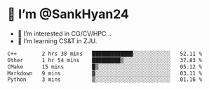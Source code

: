 # 👋 I’m @SankHyan24

- 👀 I’m interested in CG/CV/HPC...
- 🌱 I’m learning CS&T in ZJU.

<!---
SankHyan24/SankHyan24 is a ✨ special ✨ repository because its `README.md` (this file) appears on your GitHub profile.
You can click the Preview link to take a look at your changes.
--->
<!--START_SECTION:waka-->

```txt
C++        2 hrs 38 mins   █████████████░░░░░░░░░░░░   52.11 %
Other      1 hr 54 mins    █████████▒░░░░░░░░░░░░░░░   37.83 %
CMake      15 mins         █▒░░░░░░░░░░░░░░░░░░░░░░░   05.12 %
Markdown   9 mins          ▓░░░░░░░░░░░░░░░░░░░░░░░░   03.11 %
Python     3 mins          ▒░░░░░░░░░░░░░░░░░░░░░░░░   01.16 %
```

<!--END_SECTION:waka-->
